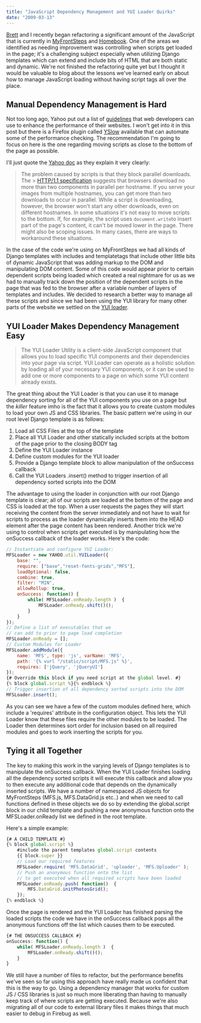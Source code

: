 ```yaml
---
title: "JavaScript Dependency Management and YUI Loader Quirks"
date: "2009-03-13"
---
```


[Brett](https://bzabos.wordpress.com/) and I recently began refactoring a significant amount of the JavaScript that is currently in [MyFrontSteps](https://www.myfrontsteps.com) and [Homebook](https://www.myfrontsteps.com/myfrontsteps/home/). One of the areas we identified as needing improvement was controlling when scripts get loaded in the page; it's a challenging subject especially when utilizing Django templates which can extend and include bits of HTML that are both static and dynamic. We're not finished the refactoring quite yet but I thought it would be valuable to blog about the lessons we've learned early on about how to manage JavaScript loading without having script tags all over the place.

## Manual Dependency Management is Hard

Not too long ago, Yahoo put out a list of [guidelines](https://developer.yahoo.com/performance/rules.html) that web developers can use to enhance the performance of their websites. I won't get into it in this post but there is a Firefox plugin called [YSlow](https://developer.yahoo.com/yslow/) available that can automate some of the performance checking. The recommendation I'm going to focus on here is the one regarding moving scripts as close to the bottom of the page as possible.

I'll just quote the [Yahoo doc](https://developer.yahoo.com/performance/rules.html) as they explain it very clearly:

> The problem caused by scripts is that they block parallel downloads. The > [HTTP/1.1 specification](https://www.w3.org/Protocols/rfc2616/rfc2616-sec8.html#sec8.1.4) suggests that browsers download no more than two components in parallel per hostname. If you serve your images from multiple hostnames, you can get more than two downloads to occur in parallel. While a script is downloading, however, the browser won't start any other downloads, even on different hostnames. In some situations it's not easy to move scripts to the bottom. If, for example, the script uses `document.write`to insert part of the page's content, it can't be moved lower in the page. There might also be scoping issues. In many cases, there are ways to workaround these situations.

In the case of the code we're using on MyFrontSteps we had all kinds of Django templates with includes and templatetags that include other little bits of dynamic JavaScript that was adding markup to the DOM and manipulating DOM content. Some of this code would appear prior to certain dependent scripts being loaded which created a real nightmare for us as we had to manually track down the position of the dependent scripts in the page that was fed to the browser after a variable number of layers of templates and includes. We decided to research a better way to manage all these scripts and since we had been using the YUI library for many other parts of the website we settled on the [YUI loader](https://developer.yahoo.com/yui/yuiloader/).

## YUI Loader Makes Dependency Management Easy

> The YUI Loader Utility is a client-side JavaScript component that allows you to load specific YUI components and their dependencies into your page via script. YUI Loader can operate as a holistic solution by loading all of your necessary YUI components, or it can be used to add one or more components to a page on which some YUI content already exists.

The great thing about the YUI Loader is that you can use it to manage dependency sorting for all of the YUI components you use on a page but the *killer* feature
imho is the fact that it allows you to create custom modules to load your own JS and CSS libraries. The basic pattern we're using in our root level Django template is as follows:

1.  Load all CSS Files at the top of the template
2.  Place all YUI Loader and other statically included scripts at the bottom of
    the page prior to the closing BODY tag
3.  Define the YUI Loader instance
4.  Define custom modules for the YUI loader
5.  Provide a Django template block to allow manipulation of the onSuccess
    callback
6.  Call the YUI Loaders .insert() method to trigger insertion of all dependency
    sorted scripts into the DOM

The advantage to using the loader in conjunction with our root Django template is clear; all of our scripts are loaded at the bottom of the page and CSS is loaded at the top. When a user requests the pages they will start receiving the content from the server immediately and not have to wait for scripts to process as the loader dynamically inserts them into the HEAD element after the page content has been rendered. Another trick we're using to control when scripts get executed is by manipulating how the onSuccess callback of the loader works. Here's the code:

```javascript
// Instantiate and configure YUI Loader:
MFSLoader = new YAHOO.util.YUILoader({
    base: "",
    require: ["base","reset-fonts-grids","MFS"],
    loadOptional: false,
    combine: true,
    filter: "MIN",
    allowRollup: true,
    onSuccess: function() {
        while( MFSLoader.onReady.length )  {
            MFSLoader.onReady.shift()();
        }
    }
});
// Define a list of executables that we
// can add to prior to page load completion
MFSLoader.onReady = [];
// Custom Modules for Loader
MFSLoader.addModule({
    name: 'MFS', type: 'js', varName: 'MFS',
    path: '{% vurl "/static/script/MFS.js" %}',
    requires: ['jQuery', 'jQueryUI']
});
{# Override this block if you need script at the global level. #}
{% block global.script %}{% endblock %}
// Trigger insertion of all dependency sorted scripts into the DOM
MFSLoader.insert();
```

As you can see we have a few of the custom modules defined here, which include a 'requires' attribute in the configuration object. This lets the YUI Loader know
that these files require the other modules to be loaded. The Loader then determines sort order for inclusion based on all required modules and goes to work inserting the scripts for you.

## Tying it all Together

The key to making this work in the varying levels of Django templates is to manipulate the onSuccess callback. When the YUI Loader finishes loading all the dependency sorted scripts it will execute this callback and allow you to then execute any additional code that depends on the dynamically inserted scripts. We have a number of namespaced JS objects for MyFrontSteps (MFS.js, MFS.DataGrid.js etc..) and when we need to call functions defined in these objects we do so by extending the global.script block in our child template and pushing a new anonymous function onto the MFSLoader.onReady list we defined in the root template.

Here's a simple example:

```javascript
{# A CHILD TEMPLATE #}
{% block global.script %}
    #include the parent templates global.script contents
    {{ block.super }}
    // Load our required features
    MFSLoader.require( 'MFS.DataGrid', 'uploader', 'MFS.Uploader' );
    // Push an anonymous function onto the list
    // to get executed when all required scripts have been loaded
    MFSLoader.onReady.push( function()  {
        MFS.DataGrid.initPhotosGrid();
    });
{% endblock %}
```

Once the page is rendered and the YUI Loader has finished parsing the loaded scripts the code we have in the onSuccess callback pops all the anonymous functions off the list which causes them to be executed.

```javascript
{# THE ONSUCCESS CALLBACK #}
onSuccess: function() {
    while( MFSLoader.onReady.length )  {
        MFSLoader.onReady.shift()();
    }
}
```

We still have a number of files to refactor, but the performance benefits we've seen so far using this approach have really made us confident that this is the way to go. Using a dependency manager that works for custom JS / CSS libraries is just so much more liberating than having to manually keep track of where scripts are getting executed. Because we're also migrating all of our code to external library files it makes things that much easier to debug in Firebug as
well.
